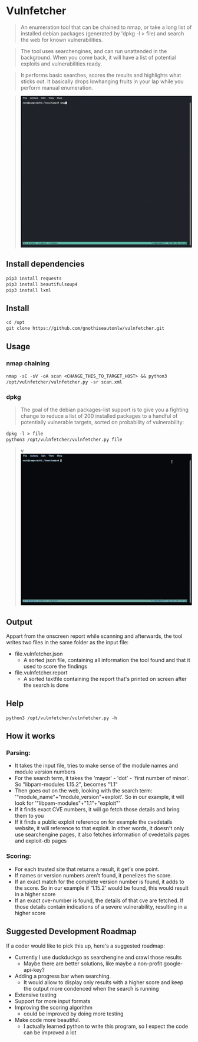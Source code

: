 # Vulnfetcher
> An enumeration tool that can be chained to nmap, or take a long list of installed debian packages (generated by 'dpkg -l > file) and search the web for known vulnerabilities.

> The tool uses searchengines, and can run unattended in the background. When you come back, it will have a list of potential exploits and vulnerabilities ready.

> It performs basic searches, scores the results and highlights what sticks out. It basically drops lowhanging fruits in your lap while you perform manual enumeration.

> ![Vulnfetcher Nmap Demo](/demo/vulnfetcher_nmap_chain.gif)

## Install dependencies
```
pip3 install requests
pip3 install beautifulsoup4
pip3 install lxml
```
## Install
```
cd /opt
git clone https://github.com/gnothiseautonlw/vulnfetcher.git
```
## Usage
### nmap chaining
```
nmap -sC -sV -oA scan <CHANGE_THIS_TO_TARGET_HOST> && python3 /opt/vulnfetcher/vulnfetcher.py -sr scan.xml
```
### dpkg
> The goal of the debian packages-list support is to give you a fighting change to reduce a list of 200 installed packages to a handful of potentially vulnerable targets, sorted on probability of vulnerability:
```
dpkg -l > file
python3 /opt/vulnfetcher/vulnfetcher.py file
```
> v![Vulnfetcher Dpkg Demo](/demo/vulnfetcher_dpkg_optimized.gif)

## Output
Appart from the onscreen report while scanning and afterwards, the tool writes two files in the same folder as the input file:
* file.vulnfetcher.json
   * A sorted json file, containing all information the tool found and that it used to score the findings
* file.vulnfetcher.report
   * A sorted textfile containing the report that's printed on screen after the search is done

## Help
```
python3 /opt/vulnfetcher/vulnfetcher.py -h
```
## How it works
### Parsing:
* It takes the input file, tries to make sense of the module names and module version numbers
* For the search term, it takes the 'mayor' - 'dot' - 'first number of minor'. So "libpam-modules 1.15.2", becomes "1.1"
* Then goes out on the web, looking with the search term: '"module_name"+"module_version"+exploit'. So in our example, it will look for '"libpam-modules"+"1.1"+"exploit"'
* If it finds exact CVE numbers, it will go fetch those details and bring them to you
* If it finds a public exploit reference on for example the cvedetails website, it will reference to that exploit. In other words, it doesn't only use searchengine pages, it also fetches information of cvedetails pages and exploit-db pages
### Scoring:
* For each trusted site that returns a result, it get's one point.
* If names or version numbers aren't found, it penelizes the score.
* If an exact match for the complete version number is found, it adds to the score. So in our example if '1.15.2' would be found, this would result in a higher score
* If an exact cve-number is found, the details of that cve are fetched. If those details contain indications of a severe vulnerability, resulting in a higher score

## Suggested Development Roadmap
If a coder would like to pick this up, here's a suggested roadmap:
* Currently I use duckduckgo as searchengine and crawl those results
   * Maybe there are better solutions, like maybe a non-profit google-api-key?
* Adding a progress bar when searching.
   * It would allow to display only results with a higher score and keep the output more condenced when the search is running
* Extensive testing
* Support for more input formats
* Improving the scoring algorithm 
   * could be improved by doing more testing
* Make code more beautiful.
   * I actually learned python to write this program, so I expect the code can be improved a lot
